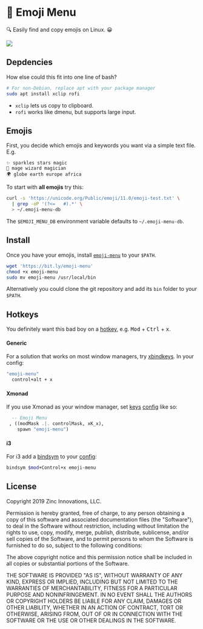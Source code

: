 # 🧭 Emoji Menu

🔍 Easily find and copy emojis on Linux. 😀


![](https://d3vv6lp55qjaqc.cloudfront.net/items/3F2e2K433s0T301d0Z0n/Peek%202019-01-04%2019-05%20take%205.gif?X-CloudApp-Visitor-Id=152352&v=a32b86c6)



## Depdencies

How else could this fit into one line of bash?

```sh
# For non-Debian, replace apt with your package manager
sudo apt install xclip rofi
```

* `xclip` lets us copy to clipboard.
* `rofi` works like dmenu, but supports large input.

## Emojis

First, you decide which emojis and keywords you want via a simple text file. E.g.

```
✨ sparkles stars magic
🧙 mage wizard magician
🌍 globe earth europe africa
```

To start with **all emojis** try this:

```sh
curl -s 'https://unicode.org/Public/emoji/11.0/emoji-test.txt' \
  | grep -oP '(?<=   #).*' \
  > ~/.emoji-menu-db
```

The `$EMOJI_MENU_DB` environment variable defaults to `~/.emoji-menu-db`.


## Install

Once you have your emojis, install [`emoji-menu`](https://github.com/jchook/emoji-menu/blob/master/bin/emoji-menu) to your `$PATH`.

```sh
wget 'https://bit.ly/emoji-menu'
chmod +x emoji-menu
sudo mv emoji-menu /usr/local/bin
```

Alternatively you could clone the git repository and add its `bin` folder to your `$PATH`.


## Hotkeys

You definitely want this bad boy on a [hotkey](https://wiki.archlinux.org/index.php/Keyboard_shortcuts#Customization), e.g. <kbd>Mod</kbd> + <kbd>Ctrl</kbd> + <kbd>x</kbd>.

#### Generic

For a solution that works on most window managers, try [xbindkeys](https://wiki.archlinux.org/index.php/Xbindkeys). In your config:

```sh
"emoji-menu"
  control+alt + x
```

#### Xmonad

If you use Xmonad as your window manager, set [keys](http://hackage.haskell.org/package/xmonad-0.15/docs/XMonad-Core.html#t:XConfig) [config](https://github.com/vicfryzel/xmonad-config/blob/85c2ca392125ade3bb122e72a99af640896a0727/xmonad.hs#L160-L162) like so:

```haskell
  -- Emoji Menu
 , ((modMask .|. controlMask, xK_x),
    spawn "emoji-menu")
```

#### i3

For i3 add a [bindsym](https://i3wm.org/docs/userguide.html#keybindings) to your [config](https://i3wm.org/docs/userguide.html#configuring):

```sh
bindsym $mod+Control+x emoji-menu
```

## License

Copyright 2019 Zinc Innovations, LLC.

Permission is hereby granted, free of charge, to any person obtaining a copy of this software and associated documentation files (the "Software"), to deal in the Software without restriction, including without limitation the rights to use, copy, modify, merge, publish, distribute, sublicense, and/or sell copies of the Software, and to permit persons to whom the Software is furnished to do so, subject to the following conditions:

The above copyright notice and this permission notice shall be included in all copies or substantial portions of the Software.

THE SOFTWARE IS PROVIDED "AS IS", WITHOUT WARRANTY OF ANY KIND, EXPRESS OR IMPLIED, INCLUDING BUT NOT LIMITED TO THE WARRANTIES OF MERCHANTABILITY, FITNESS FOR A PARTICULAR PURPOSE AND NONINFRINGEMENT. IN NO EVENT SHALL THE AUTHORS OR COPYRIGHT HOLDERS BE LIABLE FOR ANY CLAIM, DAMAGES OR OTHER LIABILITY, WHETHER IN AN ACTION OF CONTRACT, TORT OR OTHERWISE, ARISING FROM, OUT OF OR IN CONNECTION WITH THE SOFTWARE OR THE USE OR OTHER DEALINGS IN THE SOFTWARE.
